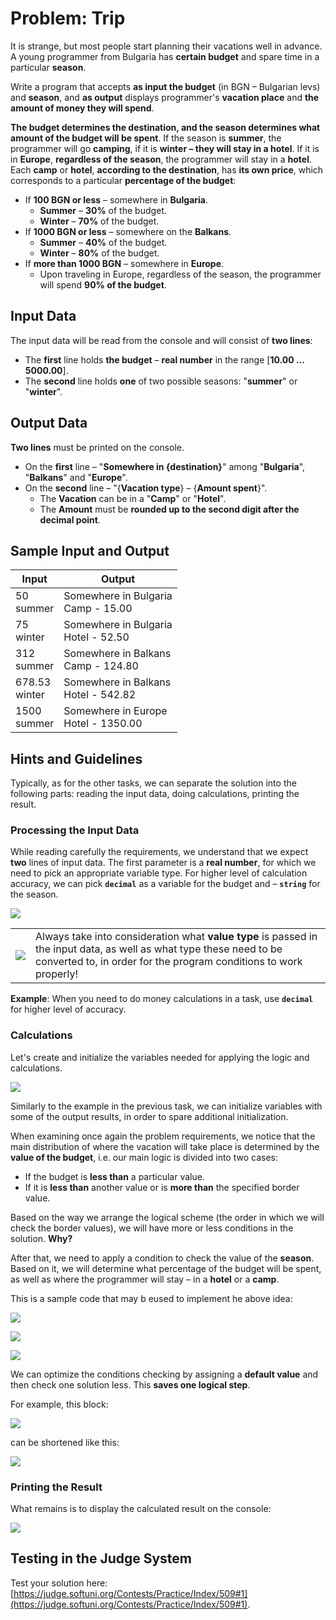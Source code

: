 # Problem: Trip

It is strange, but most people start planning their vacations well in advance. A young programmer from Bulgaria has **certain budget** and spare time in a particular **season**.

Write a program that accepts **as input the budget** (in BGN – Bulgarian levs) and **season**, and **as output** displays programmer's **vacation place** and **the amount of money they will spend**.

**The budget determines the destination, and the season determines what amount of the budget will be spent**. If the season is **summer**, the programmer will go **camping**, if it is **winter – they will stay in a hotel**. If it is in **Europe**, **regardless of the season**, the programmer will stay in a **hotel**. Each **camp** or **hotel**, **according to the destination**, has **its own price**, which corresponds to a particular **percentage of the budget**:

- If **100 BGN or less** – somewhere in **Bulgaria**.
  - **Summer** – **30%** of the budget.
  - **Winter** – **70%** of the budget.
- If **1000 BGN or less** – somewhere on the **Balkans**.
  - **Summer** – **40%** of the budget.
  - **Winter** – **80%** of the budget.
- If **more than 1000 BGN** – somewhere in **Europe**.
  - Upon traveling in Europe, regardless of the season, the programmer will spend **90% of the budget**.

## Input Data

The input data will be read from the console and will consist of **two lines**:
- The **first** line holds **the budget** – **real number** in the range [**10.00 … 5000.00**].
- The **second** line holds **one** of two possible seasons: "**summer**" or "**winter**".

## Output Data

**Two lines** must be printed on the console.

* On the **first** line – "**Somewhere in {destination}**" among "**Bulgaria**", "**Balkans**" and "**Europe**".
* On the **second** line – "{**Vacation type**} – {**Amount spent**}".
  * The **Vacation** can be in a "**Camp**" or "**Hotel**".
  * The **Amount** must be **rounded up to the second digit after the decimal point**.

## Sample Input and Output

| Input | Output |
|---|---|
|50<br>summer|Somewhere in Bulgaria<br>Camp - 15.00|
|75<br>winter|Somewhere in Bulgaria<br>Hotel - 52.50|
|312<br>summer|Somewhere in Balkans<br>Camp - 124.80|
|678.53<br>winter|Somewhere in Balkans<br>Hotel - 542.82|
|1500<br>summer|Somewhere in Europe<br>Hotel - 1350.00|

## Hints and Guidelines

Typically, as for the other tasks, we can separate the solution into the following parts: reading the input data, doing calculations, printing the result.

### Processing the Input Data

While reading carefully the requirements, we understand that we expect **two** lines of input data. The first parameter is a **real number**, for which we need to pick an appropriate variable type. For higher level of calculation accuracy, we can pick **`decimal`** as a variable for the budget and – **`string`** for the season. 

![](/assets/chapter-4-2-images/02.Trip-01.png)

<table><tr><td><img src="/assets/alert-icon.png" style="max-width:50px" /></td>
<td>Always take into consideration what <b>value type</b> is passed in the input data, as well as what type these need to be converted to, in order for the program conditions to work properly!</td>
</tr></table>

**Example**: When you need to do money calculations in a task, use **`decimal`** for higher level of accuracy.

### Calculations

Let's create and initialize the variables needed for applying the logic and calculations.

![](/assets/chapter-4-2-images/02.Trip-02.png)

Similarly to the example in the previous task, we can initialize variables with some of the output results, in order to spare additional initialization.

When examining once again the problem requirements, we notice that the main distribution of where the vacation will take place is determined by the **value of the budget**, i.e. our main logic is divided into two cases: 
* If the budget is **less than** a particular value.
* If it is **less than** another value or is **more than** the specified border value. 

Based on the way we arrange the logical scheme (the order in which we will check the border values), we will have more or less conditions in the solution. **Why?**

After that, we need to apply a condition to check the value of the **season**. Based on it, we will determine what percentage of the budget will be spent, as well as where the programmer will stay – in a **hotel** or a **camp**.

This is a sample code that may b eused to implement he above idea:

![](/assets/chapter-4-2-images/02.Trip-03.png)

![](/assets/chapter-4-2-images/02.Trip-04.png)

![](/assets/chapter-4-2-images/02.Trip-05.png)

We can optimize the conditions checking by assigning a **default value** and then check one solution less. This **saves one logical step**.

For example, this block:

![](/assets/chapter-4-2-images/02.Trip-03.png)

can be shortened like this:

![](/assets/chapter-4-2-images/02.Trip-06.png)

### Printing the Result

What remains is to display the calculated result on the console:

![](/assets/chapter-4-2-images/02.Trip-07.png)

## Testing in the Judge System

Test your solution here: [https://judge.softuni.org/Contests/Practice/Index/509#1](https://judge.softuni.org/Contests/Practice/Index/509#1).

